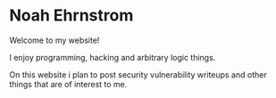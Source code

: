 # Noah Ehrnstrom

Welcome to my website!

I enjoy programming, hacking and arbitrary logic things.

On this website i plan to post security vulnerability writeups and other things that are of interest to me.
